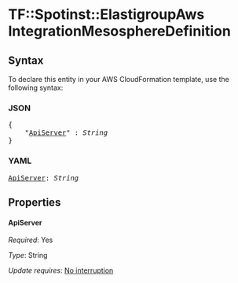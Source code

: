 # TF::Spotinst::ElastigroupAws IntegrationMesosphereDefinition

## Syntax

To declare this entity in your AWS CloudFormation template, use the following syntax:

### JSON

<pre>
{
    "<a href="#apiserver" title="ApiServer">ApiServer</a>" : <i>String</i>
}
</pre>

### YAML

<pre>
<a href="#apiserver" title="ApiServer">ApiServer</a>: <i>String</i>
</pre>

## Properties

#### ApiServer

_Required_: Yes

_Type_: String

_Update requires_: [No interruption](https://docs.aws.amazon.com/AWSCloudFormation/latest/UserGuide/using-cfn-updating-stacks-update-behaviors.html#update-no-interrupt)

